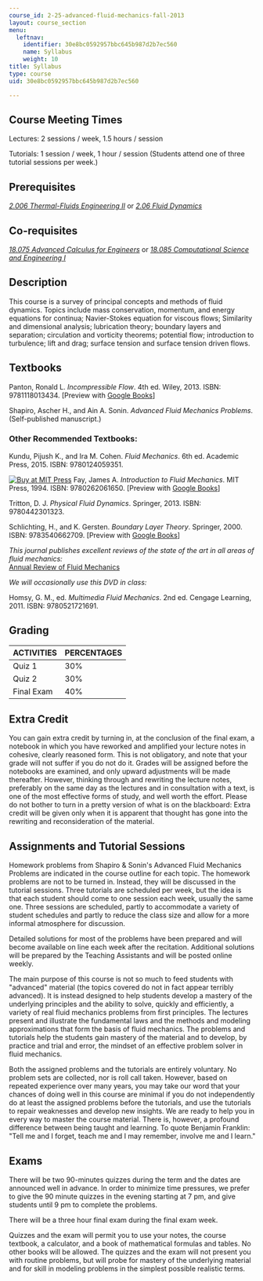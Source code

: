 ```yaml
---
course_id: 2-25-advanced-fluid-mechanics-fall-2013
layout: course_section
menu:
  leftnav:
    identifier: 30e8bc0592957bbc645b987d2b7ec560
    name: Syllabus
    weight: 10
title: Syllabus
type: course
uid: 30e8bc0592957bbc645b987d2b7ec560

---
```


Course Meeting Times
--------------------

Lectures: 2 sessions / week, 1.5 hours / session

Tutorials: 1 session / week, 1 hour / session (Students attend one of three tutorial sessions per week.)

Prerequisites
-------------

[_2.006 Thermal-Fluids Engineering II_](http://student.mit.edu/catalog/m2a.html#2.006) or [_2.06 Fluid Dynamics_](/courses/2-06-fluid-dynamics-spring-2013)

Co-requisites
-------------

[_18.075 Advanced Calculus for Engineers_](/courses/18-075-advanced-calculus-for-engineers-fall-2004) or [_18.085 Computational Science and Engineering I_](/courses/18-085-computational-science-and-engineering-i-fall-2008)

Description
-----------

This course is a survey of principal concepts and methods of fluid dynamics. Topics include mass conservation, momentum, and energy equations for continua; Navier-Stokes equation for viscous flows; Similarity and dimensional analysis; lubrication theory; boundary layers and separation; circulation and vorticity theorems; potential flow; introduction to turbulence; lift and drag; surface tension and surface tension driven flows.

Textbooks
---------

Panton, Ronald L. _Incompressible Flow_. 4th ed. Wiley, 2013. ISBN: 9781118013434. \[Preview with [Google Books](http://books.google.com/books?id=sa4eAAAAQBAJ&pg=PAfrontcover)\]

Shapiro, Ascher H., and Ain A. Sonin. _Advanced Fluid Mechanics Problems_. (Self-published manuscript.)

### Other Recommended Textbooks:

Kundu, Pijush K., and Ira M. Cohen. _Fluid Mechanics_. 6th ed. Academic Press, 2015. ISBN: 9780124059351.

[![Buy at MIT Press](/images/mp_logo.gif)](https://mitpress.mit.edu/9780262061650) Fay, James A. _Introduction to Fluid Mechanics_. MIT Press, 1994. ISBN: 9780262061650. \[Preview with [Google Books](http://books.google.com/books?id=XGVpue4954wC&pg=PAfrontcover)\]

Tritton, D. J. _Physical Fluid Dynamics_. Springer, 2013. ISBN: 9780442301323.

Schlichting, H., and K. Gersten. _Boundary Layer Theory_. Springer, 2000. ISBN: 9783540662709. \[Preview with [Google Books](http://books.google.com/books?id=8YugVtom1y4C&pg=PAfrontcover)\]

_This journal publishes excellent reviews of the state of the art in all areas of fluid mechanics:_  
[Annual Review of Fluid Mechanics](http://www.annualreviews.org/journal/fluid)

_We will occasionally use this DVD in class:_

Homsy, G. M., ed. _Multimedia Fluid Mechanics_. 2nd ed. Cengage Learning, 2011. ISBN: 9780521721691.

Grading
-------

| ACTIVITIES | PERCENTAGES |
| --- | --- |
| Quiz 1 | 30% |
| Quiz 2 | 30% |
| Final Exam | 40% 

Extra Credit
------------

You can gain extra credit by turning in, at the conclusion of the final exam, a notebook in which you have reworked and amplified your lecture notes in cohesive, clearly reasoned form. This is not obligatory, and note that your grade will not suffer if you do not do it. Grades will be assigned before the notebooks are examined, and only upward adjustments will be made thereafter. However, thinking through and rewriting the lecture notes, preferably on the same day as the lectures and in consultation with a text, is one of the most effective forms of study, and well worth the effort. Please do not bother to turn in a pretty version of what is on the blackboard: Extra credit will be given only when it is apparent that thought has gone into the rewriting and reconsideration of the material.

Assignments and Tutorial Sessions
---------------------------------

Homework problems from Shapiro & Sonin's Advanced Fluid Mechanics Problems are indicated in the course outline for each topic. The homework problems are not to be turned in. Instead, they will be discussed in the tutorial sessions. Three tutorials are scheduled per week, but the idea is that each student should come to one session each week, usually the same one. Three sessions are scheduled, partly to accommodate a variety of student schedules and partly to reduce the class size and allow for a more informal atmosphere for discussion.

Detailed solutions for most of the problems have been prepared and will become available on line each week after the recitation. Additional solutions will be prepared by the Teaching Assistants and will be posted online weekly.

The main purpose of this course is not so much to feed students with "advanced" material (the topics covered do not in fact appear terribly advanced). It is instead designed to help students develop a mastery of the underlying principles and the ability to solve, quickly and efficiently, a variety of real fluid mechanics problems from first principles. The lectures present and illustrate the fundamental laws and the methods and modeling approximations that form the basis of fluid mechanics. The problems and tutorials help the students gain mastery of the material and to develop, by practice and trial and error, the mindset of an effective problem solver in fluid mechanics.

Both the assigned problems and the tutorials are entirely voluntary. No problem sets are collected, nor is roll call taken. However, based on repeated experience over many years, you may take our word that your chances of doing well in this course are minimal if you do not independently do at least the assigned problems before the tutorials, and use the tutorials to repair weaknesses and develop new insights. We are ready to help you in every way to master the course material. There is, however, a profound difference between being taught and learning. To quote Benjamin Franklin: "Tell me and I forget, teach me and I may remember, involve me and I learn."

Exams
-----

There will be two 90-minutes quizzes during the term and the dates are announced well in advance. In order to minimize time pressures, we prefer to give the 90 minute quizzes in the evening starting at 7 pm, and give students until 9 pm to complete the problems.

There will be a three hour final exam during the final exam week.

Quizzes and the exam will permit you to use your notes, the course textbook, a calculator, and a book of mathematical formulas and tables. No other books will be allowed. The quizzes and the exam will not present you with routine problems, but will probe for mastery of the underlying material and for skill in modeling problems in the simplest possible realistic terms.